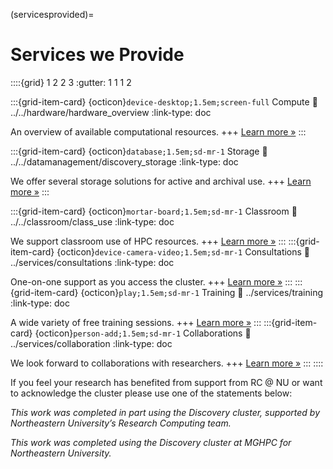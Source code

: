 (servicesprovided)=
# Services we Provide

::::{grid} 1 2 2 3
:gutter: 1 1 1 2

:::{grid-item-card} {octicon}`device-desktop;1.5em;screen-full` Compute
:link: ../../hardware/hardware_overview
:link-type: doc

An overview of available computational resources.
+++
[Learn more »](../../hardware/hardware_overview)
:::

:::{grid-item-card} {octicon}`database;1.5em;sd-mr-1` Storage
:link: ../../datamanagement/discovery_storage
:link-type: doc

We offer several storage solutions for active and archival use.
+++
[Learn more »](../../datamanagement/discovery_storage)
:::

:::{grid-item-card} {octicon}`mortar-board;1.5em;sd-mr-1` Classroom
:link: ../../classroom/class_use
:link-type: doc

We support classroom use of HPC resources.
+++
[Learn more »](../../classroom/class_use)
:::
:::{grid-item-card} {octicon}`device-camera-video;1.5em;sd-mr-1` Consultations
:link: ../services/consultations
:link-type: doc

One-on-one support as you access the cluster.
+++
[Learn more »](../services/consultations)
:::
:::{grid-item-card} {octicon}`play;1.5em;sd-mr-1` Training
:link: ../services/training
:link-type: doc

A wide variety of free training sessions.
+++
[Learn more »](../services/training)
:::
:::{grid-item-card} {octicon}`person-add;1.5em;sd-mr-1` Collaborations
:link: ../services/collaboration
:link-type: doc

We look forward to collaborations with researchers.
+++
[Learn more »](../services/collaboration)
:::
::::


If you feel your research has benefited from support from RC @ NU or want to acknowledge the cluster please use one of the statements below:

*This work was completed in part using the Discovery cluster, supported by Northeastern University’s Research Computing team.*

*This work was completed using the Discovery cluster at MGHPC for Northeastern University.*